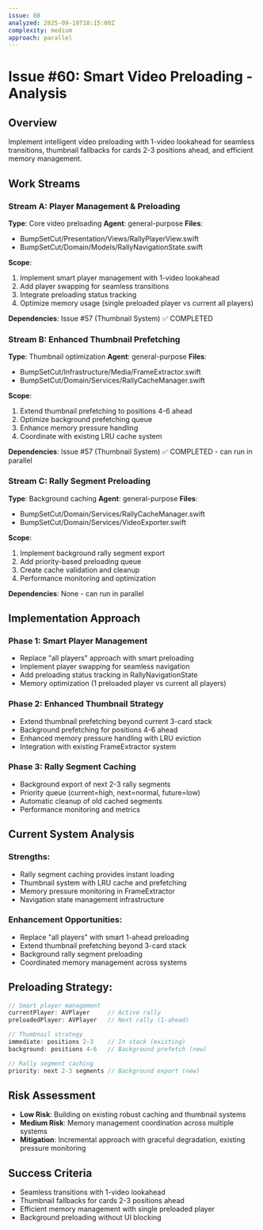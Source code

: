 ```yaml
---
issue: 60
analyzed: 2025-09-19T18:15:00Z
complexity: medium
approach: parallel
---
```


# Issue #60: Smart Video Preloading - Analysis

## Overview
Implement intelligent video preloading with 1-video lookahead for seamless transitions, thumbnail fallbacks for cards 2-3 positions ahead, and efficient memory management.

## Work Streams

### Stream A: Player Management & Preloading
**Type**: Core video preloading
**Agent**: general-purpose
**Files**:
- BumpSetCut/Presentation/Views/RallyPlayerView.swift
- BumpSetCut/Domain/Models/RallyNavigationState.swift

**Scope**:
1. Implement smart player management with 1-video lookahead
2. Add player swapping for seamless transitions
3. Integrate preloading status tracking
4. Optimize memory usage (single preloaded player vs current all players)

**Dependencies**: Issue #57 (Thumbnail System) ✅ COMPLETED

### Stream B: Enhanced Thumbnail Prefetching
**Type**: Thumbnail optimization
**Agent**: general-purpose
**Files**:
- BumpSetCut/Infrastructure/Media/FrameExtractor.swift
- BumpSetCut/Domain/Services/RallyCacheManager.swift

**Scope**:
1. Extend thumbnail prefetching to positions 4-6 ahead
2. Optimize background prefetching queue
3. Enhance memory pressure handling
4. Coordinate with existing LRU cache system

**Dependencies**: Issue #57 (Thumbnail System) ✅ COMPLETED - can run in parallel

### Stream C: Rally Segment Preloading
**Type**: Background caching
**Agent**: general-purpose
**Files**:
- BumpSetCut/Domain/Services/RallyCacheManager.swift
- BumpSetCut/Domain/Services/VideoExporter.swift

**Scope**:
1. Implement background rally segment export
2. Add priority-based preloading queue
3. Create cache validation and cleanup
4. Performance monitoring and optimization

**Dependencies**: None - can run in parallel

## Implementation Approach

### Phase 1: Smart Player Management
- Replace "all players" approach with smart preloading
- Implement player swapping for seamless navigation
- Add preloading status tracking in RallyNavigationState
- Memory optimization (1 preloaded player vs current all players)

### Phase 2: Enhanced Thumbnail Strategy
- Extend thumbnail prefetching beyond current 3-card stack
- Background prefetching for positions 4-6 ahead
- Enhanced memory pressure handling with LRU eviction
- Integration with existing FrameExtractor system

### Phase 3: Rally Segment Caching
- Background export of next 2-3 rally segments
- Priority queue (current=high, next=normal, future=low)
- Automatic cleanup of old cached segments
- Performance monitoring and metrics

## Current System Analysis

### Strengths:
- Rally segment caching provides instant loading
- Thumbnail system with LRU cache and prefetching
- Memory pressure monitoring in FrameExtractor
- Navigation state management infrastructure

### Enhancement Opportunities:
- Replace "all players" with smart 1-ahead preloading
- Extend thumbnail prefetching beyond 3-card stack
- Background rally segment preloading
- Coordinated memory management across systems

## Preloading Strategy:
```swift
// Smart player management
currentPlayer: AVPlayer     // Active rally
preloadedPlayer: AVPlayer   // Next rally (1-ahead)

// Thumbnail strategy
immediate: positions 2-3    // In stack (existing)
background: positions 4-6   // Background prefetch (new)

// Rally segment caching
priority: next 2-3 segments // Background export (new)
```

## Risk Assessment
- **Low Risk**: Building on existing robust caching and thumbnail systems
- **Medium Risk**: Memory management coordination across multiple systems
- **Mitigation**: Incremental approach with graceful degradation, existing pressure monitoring

## Success Criteria
- Seamless transitions with 1-video lookahead
- Thumbnail fallbacks for cards 2-3 positions ahead
- Efficient memory management with single preloaded player
- Background preloading without UI blocking